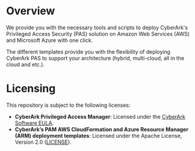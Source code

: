 # Overview

We provide you with the necessary tools and scripts to deploy CyberArk's Privileged Access Security (PAS) solution on Amazon Web Services (AWS) and Microsoft Azure with one click.

The different templates provide you with the flexibility of deploying CyberArk PAS to support your architecture (hybrid, multi-cloud, all in the cloud and etc.).


# Licensing  

This repository is subject to the following licenses:  
- **CyberArk Privileged Access Manager**: Licensed under the [CyberArk Software EULA](https://www.cyberark.com/EULA.pdf).  
- **CyberArk’s PAM AWS CloudFormation and Azure Resource Manager (ARM) deployment templates**: Licensed under the Apache License, Version 2.0 ([LICENSE](https://github.com/cyberark/pas-on-cloud/blob/master/LICENSE)).  
